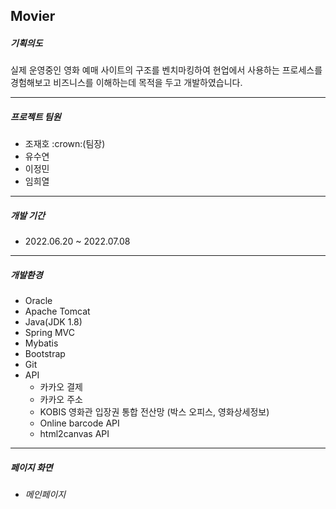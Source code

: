 <h2>Movier</h2>

<h5>기획의도</h5>
<p>
	실제 운영중인 영화 예매 사이트의 구조를 벤치마킹하여 현업에서 사용하는 프로세스를 경험해보고 비즈니스를 이해하는데 목적을 두고 개발하였습니다.
</p>

<hr>

<h5>프로젝트 팀원</h5>
<ul>
	<li>조재호 :crown:(팀장)</li>
	<li>유수연</li>
	<li>이정민</li>
	<li>임희열</li>
</ul>

<hr>
	
<h5>개발 기간</h5>
<ul>
	<li><time>2022.06.20 ~ 2022.07.08</time></li>
</ul>

<hr>

<h5>개발환경</h5>
<ul>
	<li>Oracle</li>
	<li>Apache Tomcat</li>
	<li>Java(JDK 1.8)</li>
	<li>Spring MVC</li>
	<li>Mybatis</li>
	<li>Bootstrap</li>
	<li>Git</li>
	<li>
		API
		<ul>
			<li>카카오 결제</li>
			<li>카카오 주소</li>
			<li>KOBIS 영화관 입장권 통합 전산망 (박스 오피스, 영화상세정보)</li>
			<li>Online barcode API</li>
			<li>html2canvas API</li>
		</ul>
	</li>
</ul>

<hr>
<h5>페이지 화면</h5>
<ul>
	<li>
		<h6>메인페이지</h6>
		<img alt="" src="https://user-images.githubusercontent.com/78259452/178885811-22dee0f0-1008-48e7-a01c-be28db89ce9e.jpeg">
	</li>
</ul>
